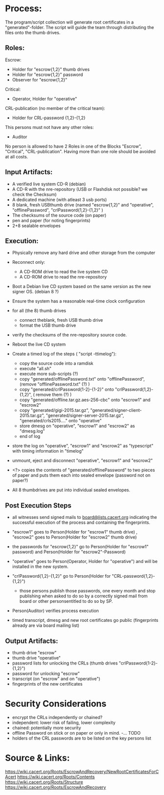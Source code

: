 Process:
================
The program/script collection will generate root certificates in a "generated"-folder.
The script will guide the team through distributing the files onto the thumb drives.

Roles:
-----------

Escrow:
- Holder for "escrow{1,2}" thumb drives
- Holder for "escrow{1,2}" password
- Observer for "escrow{1,2}"

Critical:
- Operator, Holder for "operative"

CRL-publication (no member of the critical team):
- Holder for CRL-password {1,2}-{1,2}

This persons must not have any other roles:
- Auditor

No person is allowed to have 2 Roles in one of the Blocks "Escrow", "Critical", "CRL-publication". Having more than one role should be avoided at all costs.


Input Artifacts:
-------------------
- A verified live system CD-R (debian)
- A CD-R with the nre-repository (USB or Flashdisk not possible? we check the Checksum)
- A dedicated machine (with atleast 3 usb ports)
- 8 blank, fresh USBthumb drive (named "escrow{1,2}" and "operative", "offlinePassword", "crlPassword{1,2}-{1,2}" )
- The checksums of the source code (on paper)
- pen and paper (for noting fingerprints)
- 2+8 sealable envelopes

Execution:
---------------------------------------

- Physically remove any hard drive and other storage from the computer
- Reconnect only:
    - A CD-ROM drive to read the live system CD
    - A CD-ROM drive to read the nre-repository
- Boot a Debian live CD system based on the same version as the new signer OS. (debian 8 ?)
- Ensure the system has a reasonable real-time clock configuration
- for all (the 8) thumb drives
  - connect theblank, fresh USB thumb drive
  - format the USB thumb drive
- verify the checksums of the nre-repository source code.

- Reboot the live CD system



- Create a timed log of the steps ( "script -ttimelog"):
  - copy the source code into a ramdisk
  - execute "all.sh"
  - execute more sub-scripts (?)
  - copy "generated/offlinePassword.txt" onto "offlinePassword", (remove "offlinePassword.txt" (?) )
  - copy "generated/crlPassword{1-2}-{1-2}" onto "crlPassword{1,2}-{1,2}", ( remove them (?) )
  - copy "generated/offline.tar.gz.aes-256-cbc" onto "escrow1" and "escrow2"
  - copy "generated/gigi-2015.tar.gz", "generated/signer-client-2015.tar.gz", "generated/signer-server-2015.tar.gz", "generated/crls2015...." onto "operative"
  - store dmesg on "operative", "escrow1" and "escrow2" as "dmesg.log"
  - end of log

- store the log on "operative", "escrow1" and "escrow2" as "typescript" with timing information in "timelog"

- unmount, eject and disconnect "operative", "escrow1" and "escrow2"
- &lt;?&gt; copies the contents of "generated/offlinePassword" to two pieces of paper and puts them each into sealed envelope (password not on paper?)

- All 8 thumbdrives are put into individual sealed envelopes.

Post Execution Steps
---------------------
- all witnesses send signed mails to board@lists.cacert.org indicating the successful execution of the process and containing the fingerprints.
- "escrow1" goes to Person(Holder for "escrow1" thumb drive) , "escrow2" goes to Person(Holder for "escrow2" thumb drive)
- the passwords for "escrow{1,2}" go to Person(Holder for "escrow1" password) and Person(Holder for "escrow2"-Password)
- "operative" goes to Person(Operator, Holder for "operative") and will be installed in the new system.
- "crlPassword{1,2}-{1,2}" go to Person(Holder for "CRL-password{1,2}-{1,2}")
  - those persons publish those passwords, one every month and stop publishing when asked to do so by a correctly signed mail from board or other personsentitled to do so by SP.

- Person(Auditor) verifies process execution

- timed transcript, dmesg and new root certificates go public (fingerprints already are via board mailing list)

Output Artifacts:
-----------------------
- thumb drive "escrow"
- thumb drive "operative"
- password lists for unlocking the CRLs (thumb drives "crlPassword{1-2}-{1,2}")
- password for unlocking "escrow"
- transcript (on "escrow" and on "operative")
- fingerprints of the new certificates

Security Considerations
=====================
- encrypt the CRLs independently or chained?
 - independent: lower risk of failing, lower complexity
 - chained: potentially more security
- offline Password on stick or on paper or only in mind.
 -... TODO
- holders of the CRL passwords are to be listed on the key persons list
 
 
Source &amp; Links:
======================
https://wiki.cacert.org/Roots/EscrowAndRecovery/NewRootCertificatesForCAcert
https://wiki.cacert.org/Roots/Contents
https://wiki.cacert.org/Roots/Structure
https://wiki.cacert.org/Roots/EscrowAndRecovery

